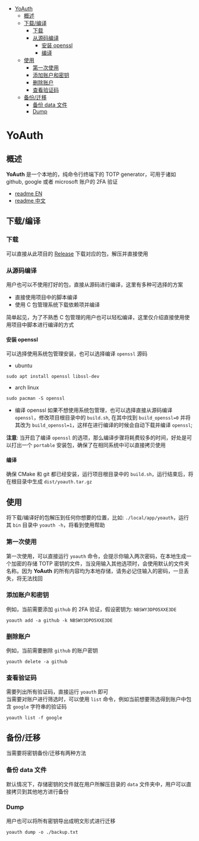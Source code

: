 - [YoAuth](#yoauth)
  - [概述](#概述)
  - [下载/编译](#下载编译)
    - [下载](#下载)
    - [从源码编译](#从源码编译)
      - [安装 openssl](#安装-openssl)
      - [编译](#编译)
  - [使用](#使用)
    - [第一次使用](#第一次使用)
    - [添加账户和密钥](#添加账户和密钥)
    - [删除账户](#删除账户)
    - [查看验证码](#查看验证码)
  - [备份/迁移](#备份迁移)
    - [备份 data 文件](#备份-data-文件)
    - [Dump](#dump)

# YoAuth
## 概述
**YoAuth** 是一个本地的，纯命令行终端下的 TOTP generator，可用于诸如 github, google 或者 microsoft 账户的 2FA 验证

* [readme EN](./readme.md)
* [readme 中文](./readme_cn.md)

## 下载/编译

### 下载
可以直接从此项目的 [Release](https://github.com/MuggleWei/yoauth/releases) 下载对应的包，解压并直接使用

### 从源码编译
用户也可以不使用打好的包，直接从源码进行编译，这里有多种可选择的方案
* 直接使用项目中的脚本编译
* 使用 C 包管理系统下载依赖项并编译

简单起见，为了不熟悉 C 包管理的用户也可以轻松编译，这里仅介绍直接使用使用项目中脚本进行编译的方式

#### 安装 openssl
可以选择使用系统包管理安装，也可以选择编译 `openssl` 源码

* ubuntu
```
sudo apt install openssl libssl-dev
```

* arch linux
```
sudo pacman -S openssl
```

* 编译 openssl
如果不想使用系统包管理，也可以选择直接从源码编译 `openssl`，修改项目根目录中的 `build.sh`, 在其中找到 `build_openssl=0` 并将其改为 `build_openssl=1`，这样在进行编译的时候会自动下载并编译 `openssl`;  

**注意**: 当开启了编译 `openssl` 的选项，那么编译步骤将耗费较多的时间，好处是可以打出一个 `portable` 安装包，确保了在相同系统中可以直接拷贝使用

#### 编译
确保 CMake 和 git 都已经安装，运行项目根目录中的 `build.sh`，运行结束后，将在根目录中生成 `dist/yoauth.tar.gz`  

## 使用
将下载/编译好的包解压到任何你想要的位置，比如: `./local/app/yoauth`，运行其 `bin` 目录中 `yoauth -h`，将看到使用帮助  

### 第一次使用
第一次使用，可以直接运行 `yoauth` 命令，会提示你输入两次密码，在本地生成一个加密的存储 TOTP 密钥的文件，当没用输入其他选项时，会使用默认的文件夹名称。因为 **YoAuth** 的所有内容均为本地存储，请务必记住输入的密码，一旦丢失，将无法找回  

### 添加账户和密钥
例如，当前需要添加 `github` 的 2FA 验证，假设密钥为: `NBSWY3DPO5XXE3DE`
```
yoauth add -a github -k NBSWY3DPO5XXE3DE
```

### 删除账户
例如，当前需要删除 `github` 的账户密钥
```
yoauth delete -a github
```

### 查看验证码
需要列出所有验证码，直接运行 `yoauth` 即可  
当需要对账户进行筛选时，可以使用 `list` 命令，例如当前想要筛选得到账户中包含 `google` 字符串的验证码
```
yoauth list -f google
```

## 备份/迁移
当需要将密钥备份/迁移有两种方法

### 备份 data 文件
默认情况下，存储密钥的文件就在用户所解压目录的 `data` 文件夹中，用户可以直接拷贝到其他地方进行备份

### Dump
用户也可以将所有密钥导出成明文形式进行迁移
```
yoauth dump -o ./backup.txt
```